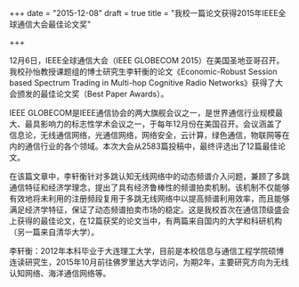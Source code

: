 +++
date = "2015-12-08"
draft = true
title = "我校一篇论文获得2015年IEEE全球通信大会最佳论文奖"

+++

12月6日，IEEE全球通信大会（IEEE GLOBECOM 2015）在美国圣地亚哥召开。我校孙怡教授课题组的博士研究生李轩衡的论文《Economic-Robust Session based Spectrum Trading in Multi-hop Cognitive Radio Networks》获得了大会颁发的最佳论文奖（Best Paper Awards）。

IEEE GLOBECOM是IEEE通信协会的两大旗舰会议之一，是世界通信行业规模最大、最具影响力的标志性学术会议之一，于每年12月份在美国召开。会议涵盖了信息论，无线通信网络，光通信网络，网络安全，云计算，绿色通信，物联网等在内的通信行业的各个领域。本次大会从2583篇投稿中，最终评选出了12篇最佳论文。

在该篇文章中，李轩衡针对多跳认知无线网络中的动态频谱介入问题，兼顾了多跳通信特征和经济学理念，提出了具有经济鲁棒性的频谱拍卖机制。该机制不仅能够有效地将未利用的注册频段复用于多跳无线网络中以提高频谱利用效率，而且能够满足经济学特征，保证了动态频谱拍卖市场的稳定。这是我校首次在通信顶级盛会上获得的最佳论文，在12篇获奖的论文当中，有两篇来自国内的大学和科研机构（另一篇来自清华大学）。

李轩衡：2012年本科毕业于大连理工大学，目前是本校信息与通信工程学院硕博连读研究生，2015年10月前往佛罗里达大学访问，为期2年，主要研究方向为无线认知网络、海洋通信网络等。

